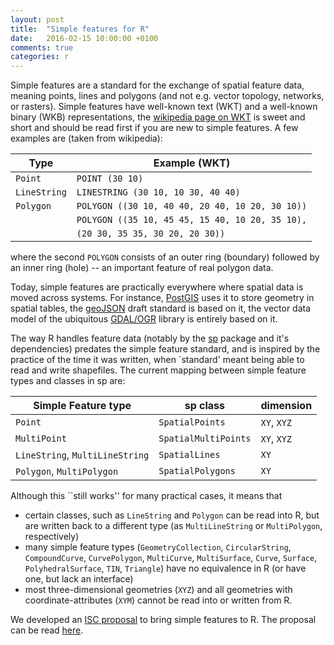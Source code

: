 ```yaml
---
layout: post
title:  "Simple features for R"
date:   2016-02-15 10:00:00 +0100
comments: true
categories: r
---
```


Simple features are a standard for the exchange of spatial feature
data, meaning points, lines and polygons (and not e.g. vector
topology, networks, or rasters). Simple features have well-known text
(WKT) and a well-known binary (WKB) representations, the [wikipedia
page on WKT](https://en.wikipedia.org/wiki/Well-known_text) is
sweet and short and should be read first if you are new to simple
features. A few examples are (taken from wikipedia):

Type        |Example (WKT)
------------|---------------------------------------------
`Point`     |`POINT (30 10)`
`LineString`|`LINESTRING (30 10, 10 30, 40 40)`
`Polygon`   |`POLYGON ((30 10, 40 40, 20 40, 10 20, 30 10))`
            |`POLYGON ((35 10, 45 45, 15 40, 10 20, 35 10),`
            |`(20 30, 35 35, 30 20, 20 30))`

where the second `POLYGON` consists of an outer ring (boundary)
followed by an inner ring (hole) -- an important feature of real
polygon data.

Today, simple features are practically everywhere where spatial data is
moved across systems. For instance, [PostGIS](http://www.postgis.net/)
uses it to store geometry in spatial tables, the
[geoJSON](https://datatracker.ietf.org/doc/draft-ietf-geojson/?include_text=1)
draft standard is based on it, the vector data model of the ubiquitous
[GDAL/OGR](http://www.gdal.org/) library is entirely based on it.

The way R handles feature data (notably by the
[sp](https://cran.r-project.org/package=sp) package and it's
dependencies) predates the simple feature standard, and is inspired
by the practice of the time it was written, when `standard' meant
being able to read and write shapefiles.  The current mapping
between simple feature types and classes in sp are:

Simple Feature type            | sp class                | dimension
-------------------------------|-------------------------|----------
`Point`                        | `SpatialPoints`         | `XY`, `XYZ`
`MultiPoint`                   | `SpatialMultiPoints`    | `XY`, `XYZ`
`LineString`, `MultiLineString`| `SpatialLines`          | `XY`
`Polygon`, `MultiPolygon`      | `SpatialPolygons`       | `XY`


Although this ``still works'' for many practical cases, it means that

* certain classes, such as `LineString` and `Polygon` can be read into R, but are written back to a different type (as `MultiLineString` or `MultiPolygon`, respectively)
* many simple feature types (`GeometryCollection`, `CircularString`, `CompoundCurve`, `CurvePolygon`, `MultiCurve`, `MultiSurface`, `Curve`, `Surface`, `PolyhedralSurface`, `TIN`, `Triangle`) have no equivalence in R (or have one, but lack an interface)
* most three-dimensional geometries (`XYZ`) and all geometries with coordinate-attributes (`XYM`) cannot be read into or written from R.

We developed an [ISC proposal](https://www.r-consortium.org/about/isc/proposals) to
bring simple features to R. The proposal can be read [here](https://github.com/edzer/sfr).
